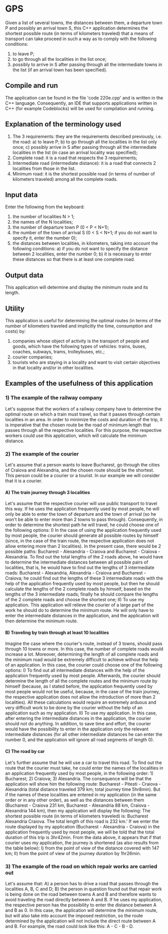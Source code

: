# GPS
Given a list of several towns, the distances between them, a departure town P and possibly an arrival town S, this C++ application determines the shortest possible route (in terms of kilometers traveled) that a means of transport can take proceed in such a way as to comply with the following conditions:
1) to leave P;
2) to go through all the localities in the list once;
3) possibly to arrive in S after passing through all the intermediate towns in the list (if an arrival town has been specified).
## Compile and run
The application can be found in the file 'code 220e.cpp' and is written in the C++ language. Consequently, an IDE that supports applications written in C++ (for example Codeblocks) will be used for compilation and running.
## Explanation of the terminology used
1) The 3 requirements: they are the requirements described previously, i.e. the road:
a) to leave P;
b) to go through all the localities in the list only once;
c) possibly arrive in S after passing through all the intermediate localities in the list (in case an arrival locality was specified);
2) Complete road: it is a road that respects the 3 requirements;
3) Intermediate road (intermediate distance): it is a road that connects 2 localities from those in the list.
4) Minimum road: it is the shortest possible road (in terms of number of kilometers traveled) among all the complete roads.
## Input data
Enter the following from the keyboard:
1) the number of localities N > 1;
2) the names of the N localities;
3) the number of departure town P (0 < P < N+1);
4) the number of the town of arrival S (0 < S < N+1; if you do not want to specify it, enter the number 0);
5) the distances between localities, in kilometers, taking into account the following conditions:
a) if you do not want to specify the distance between 2 localities, enter the number 0;
b) it is necessary to enter these distances so that there is at least one complete road.
## Output data 
This application will determine and display the minimum route and its length.
## Utility 
This application is useful for determining the optimal routes (in terms of the number of kilometers traveled and implicitly the time, consumption and costs) by:
1) companies whose object of activity is the transport of people and goods, which have the following types of vehicles: trains, buses, coaches, subways, trams, trolleybuses, etc.;
2) courier companies;
3) tourists who are staying in a locality and want to visit certain objectives in that locality and/or in other localities.
## Examples of the usefulness of this application
### 1) The example of the railway company 
Let's suppose that the workers of a railway company have to determine the optimal route on which a train must travel, so that it passes through certain localities in an area. In order to minimize the costs and duration of the trip, it is imperative that the chosen route be the road of minimum length that passes through all the respective localities. For this purpose, the respective workers could use this application, which will calculate the minimum distance.
### 2) The example of the courier 
Let's assume that a person wants to leave Bucharest, go through the cities of Craiova and Alexandria, and the chosen route should be the shortest. This person could be a courier or a tourist. In our example we will consider that it is a courier.
#### A) The train journey through 3 localities 
Let's assume that the respective courier will use public transport to travel this way.
If he uses the application frequently used by most people, he will only be able to enter the town of departure and the town of arrival (so he won't be able to enter more than 2 towns to pass through). Consequently, in order to determine the shortest path he will travel, he could choose one of the following options:
I) In the case of using the application frequently used by most people, the courier should generate all possible routes by himself (since, in the case of the train route, the respective application does not allow entering more than 2 localities). In the present case, there would be 2 possible paths:
Bucharest - Alexandria - Craiova and Bucharest - Craiova - Alexandria.
To find out the total lengths of the 2 roads above, he would have to determine the intermediate distances between all possible pairs of localities, that is, he would have to find out the lengths of 3 intermediate roads: Bucharest - Alexandria, Alexandria - Craiova and Bucharest - Craiova; he could find out the lengths of these 3 intermediate roads with the help of the application frequently used by most people, but then he should calculate the lengths of the 2 complete roads by himself, based on the lengths of the 3 intermediate roads; finally he should compare the lengths of the 2 complete roads and choose the shortest one;
II) To use my application. This application will relieve the courier of a large part of the work he should do to determine the minimum route. He will only have to enter the intermediate distances in the application, and the application will then determine the minimum route.
#### B) Traveling by train through at least 10 localities 
Imagine the case where the courier's route, instead of 3 towns, should pass through 10 towns or more. In this case, the number of complete roads would increase a lot. Moreover, determining the length of all complete roads and the minimum road would be extremely difficult to achieve without the help of an application.
In this case, the courier could choose one of the following options:
I) To find out all intermediate distances with the help of the application frequently used by most people. Afterwards, the courier should determine the length of all the complete routes and the minimum route by himself (because, as I stated before, the application frequently used by most people would not be useful, because, in the case of the train journey, the respective application does not allow the introduction of more than 2 localities). All these calculations would require an extremely arduous and very difficult work to be done by the courier without the help of an application such as my application.
II) To use my application. In this case, after entering the intermediate distances in the application, the courier should not do anything. In addition, to save time and effort, the courier would have the possibility to enter in the application only the relevant intermediate distances (for all other intermediate distances he can enter the number 0, and the application will ignore all road segments of length 0).
#### C) The road by car 
Let's further assume that he will use a car to travel this road.
To find out the route that the courier must take, he could enter the names of the localities in an application frequently used by most people, in the following order: 1) Bucharest; 2) Craiova; 3) Alexandria. The consequence will be that the application will show him the following route: Bucharest - Pitesti - Craiova - Alexandria (total distance traveled 379 km; total journey time 5hr8min).
But if the names of these localities are entered in my application (in the same order or in any other order), as well as the distances between them (Bucharest - Craiova 231 km, Bucharest - Alexandria 88 km, Craiova - Alexandria 144 km), then my application will display the following:
The shortest possible route (in terms of kilometers traveled) is: Bucharest Alexandria Craiova.
The total length of this road is 232 km.'
If we enter the route displayed by my application (Bucharest - Alexandria - Craiova) in the application frequently used by most people, we will be told that the total duration of this trip is 3hr42min.
From the data above, it appears that if that courier uses my application, the journey is shortened (as also results from the table below):
I) from the point of view of the distance covered with 147 km;
II) from the point of view of the journey duration by 1hr26min.
### 3) The example of the road on which repair works are carried out
Let's assume that:
A) a person has to drive a road that passes through the localities A, B, C and D;
B) the person in question found out that repair work is being done on the road between towns A and B and therefore wants to avoid traveling the road directly between A and B.
If he uses my application, the respective person has the possibility to enter the distance between A and B as 0. In this case, the application will determine the minimum route, but will also take into account the imposed restriction, so the route determined by the application will not include the direct route between A and B. For example, the road could look like this: A - C - B - D.
